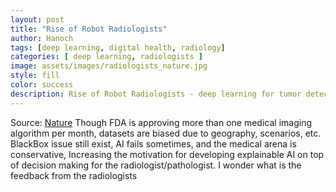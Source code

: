 ```yaml
---
layout: post
title: "Rise of Robot Radiologists"
author: Hanoch
tags: [deep learning, digital health, radiology]
categories: [ deep learning, radiologists ]
image: assets/images/radiologists_nature.jpg
style: fill
color: success
description: Rise of Robot Radiologists - deep learning for tumor detection
---
```


Source: [Nature](https://www.nature.com/articles/d41586-019-03847-z)
Though FDA is approving more than one medical imaging algorithm per month, 
datasets are biased due to geography, scenarios, etc. 
BlackBox issue still exist, AI fails sometimes, and the medical arena is conservative, 
Increasing the motivation for developing explainable AI 
on top of decision making for the radiologist/pathologist.
I wonder what is the feedback from the radiologists